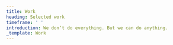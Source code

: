 ```yaml
---
title: Work
heading: Selected work
timeframe: ' '
introduction: We don’t do everything. But we can do anything.
_template: Work
---
```


